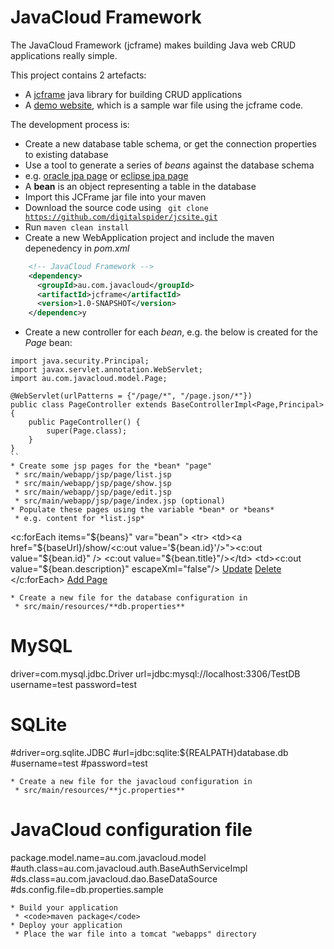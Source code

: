 # JavaCloud Framework

The JavaCloud Framework (jcframe) makes building Java web CRUD applications really simple.

This project contains 2 artefacts:
* A [jcframe](https://github.com/digitalspider/jcsite/tree/master/jcframe) java library for building CRUD applications
* A [demo website](https://github.com/digitalspider/jcsite/tree/master/website), which is a sample war file using the jcframe code.

The development process is:
* Create a new database table schema, or get the connection properties to existing database
* Use a tool to generate a series of *beans* against the database schema
 * e.g. [oracle jpa page](http://www.oracle.com/technetwork/developer-tools/eclipse/jpatutorial-2-092215.html) or [eclipse jpa page](http://help.eclipse.org/juno/index.jsp?topic=%2Forg.eclipse.jpt.doc.user%2Ftasks021.htm)
 * A **bean** is an object representing a table in the database
* Import this JCFrame jar file into your maven
 * Download the source code using <code> git clone https://github.com/digitalspider/jcsite.git </code>
 * Run <code>maven clean install</code>
* Create a new WebApplication project and include the maven depenedency in *pom.xml*
```xml
    <!-- JavaCloud Framework -->
    <dependency>
      <groupId>au.com.javacloud</groupId>
      <artifactId>jcframe</artifactId>
      <version>1.0-SNAPSHOT</version>
    </dependenc>y
```
* Create a new controller for each *bean*, e.g. the below is created for the *Page* bean:
```
import java.security.Principal;
import javax.servlet.annotation.WebServlet;
import au.com.javacloud.model.Page;

@WebServlet(urlPatterns = {"/page/*", "/page.json/*"})
public class PageController extends BaseControllerImpl<Page,Principal> {
    public PageController() {
		super(Page.class);
	}
}
``
* Create some jsp pages for the *bean* "page"
 * src/main/webapp/jsp/page/list.jsp
 * src/main/webapp/jsp/page/show.jsp
 * src/main/webapp/jsp/page/edit.jsp
 * src/main/webapp/jsp/page/index.jsp (optional)
* Populate these pages using the variable *bean* or *beans*
 * e.g. content for *list.jsp*
```
<c:forEach items="${beans}" var="bean">
    <tr>
        <td><a href="${baseUrl}/show/<c:out value='${bean.id}'/>"><c:out value="${bean.id}" /></a></td>
        <td><c:out value="${bean.title}"/></td>
        <td><c:out value="${bean.description}" escapeXml="false"/></td>
        <td><a href="${baseUrl}/edit/<c:out value='${bean.id}'/>">Update</a></td>
        <td><a href="${baseUrl}/delete/<c:out value='${bean.id}'/>">Delete</a></td>
    </tr>
</c:forEach>
<a href="${baseUrl}/insert">Add Page</a>
```
* Create a new file for the database configuration in
 * src/main/resources/**db.properties**
```
# MySQL
driver=com.mysql.jdbc.Driver
url=jdbc:mysql://localhost:3306/TestDB
username=test
password=test

# SQLite
#driver=org.sqlite.JDBC
#url=jdbc:sqlite:${REALPATH}database.db
#username=test
#password=test
```
* Create a new file for the javacloud configuration in
 * src/main/resources/**jc.properties**
```
# JavaCloud configuration file

package.model.name=au.com.javacloud.model
#auth.class=au.com.javacloud.auth.BaseAuthServiceImpl
#ds.class=au.com.javacloud.dao.BaseDataSource
#ds.config.file=db.properties.sample
```
* Build your application
 * <code>maven package</code>
* Deploy your application
 * Place the war file into a tomcat "webapps" directory
